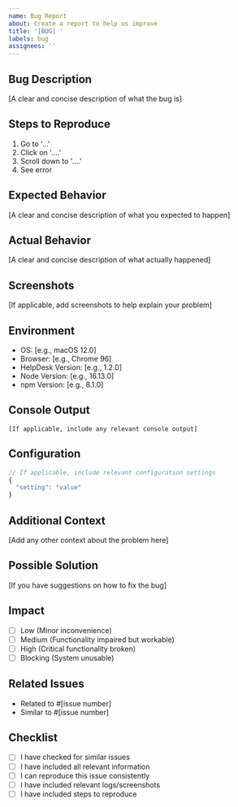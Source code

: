 ```yaml
---
name: Bug Report
about: Create a report to help us improve
title: '[BUG] '
labels: bug
assignees: ''
---
```


## Bug Description

[A clear and concise description of what the bug is]

## Steps to Reproduce

1. Go to '...'
2. Click on '....'
3. Scroll down to '....'
4. See error

## Expected Behavior

[A clear and concise description of what you expected to happen]

## Actual Behavior

[A clear and concise description of what actually happened]

## Screenshots

[If applicable, add screenshots to help explain your problem]

## Environment

- OS: [e.g., macOS 12.0]
- Browser: [e.g., Chrome 96]
- HelpDesk Version: [e.g., 1.2.0]
- Node Version: [e.g., 16.13.0]
- npm Version: [e.g., 8.1.0]

## Console Output

```
[If applicable, include any relevant console output]
```

## Configuration

```javascript
// If applicable, include relevant configuration settings
{
  "setting": "value"
}
```

## Additional Context

[Add any other context about the problem here]

## Possible Solution

[If you have suggestions on how to fix the bug]

## Impact

- [ ] Low (Minor inconvenience)
- [ ] Medium (Functionality impaired but workable)
- [ ] High (Critical functionality broken)
- [ ] Blocking (System unusable)

## Related Issues

- Related to #[issue number]
- Similar to #[issue number]

## Checklist

- [ ] I have checked for similar issues
- [ ] I have included all relevant information
- [ ] I can reproduce this issue consistently
- [ ] I have included relevant logs/screenshots
- [ ] I have included steps to reproduce
